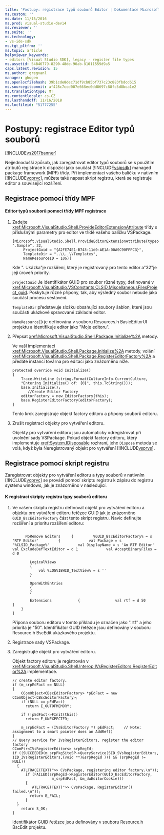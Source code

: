 ```yaml
---
title: 'Postupy: registrace typů souborů Editor | Dokumentace Microsoftu'
ms.custom: ''
ms.date: 11/15/2016
ms.prod: visual-studio-dev14
ms.reviewer: ''
ms.suite: ''
ms.technology:
- vs-ide-sdk
ms.tgt_pltfrm: ''
ms.topic: article
helpviewer_keywords:
- editors [Visual Studio SDK], legacy - register file types
ms.assetid: 54846779-8290-48de-90ab-81011559d9a5
caps.latest.revision: 15
ms.author: gregvanl
manager: ghogen
ms.openlocfilehash: 39b1cde8dec71df9cb85bf737c23c883fbdcd615
ms.sourcegitcommit: af428c7ccd007e668ec0dd8697c88fc5d8bca1e2
ms.translationtype: MT
ms.contentlocale: cs-CZ
ms.lasthandoff: 11/16/2018
ms.locfileid: "51777255"
---
```

# <a name="how-to-register-editor-file-types"></a>Postupy: registrace Editor typů souborů
[!INCLUDE[vs2017banner](../includes/vs2017banner.md)]

Nejjednodušší způsob, jak zaregistrovat editor typů souborů se s použitím atributů registrace k dispozici jako součást [!INCLUDE[vsipsdk](../includes/vsipsdk-md.md)] managed package framework (MPF) třídy. Při implementaci vašeho balíčku v nativním [!INCLUDE[vcprvc](../includes/vcprvc-md.md)], můžete také napsat skript registru, která se registruje editor a související rozšíření.  
  
## <a name="registration-using-mpf-classes"></a>Registrace pomocí třídy MPF  
  
#### <a name="to-register-editor-file-types-using-mpf-classes"></a>Editor typů souborů pomocí třídy MPF registrace  
  
1.  Zadejte <xref:Microsoft.VisualStudio.Shell.ProvideEditorExtensionAttribute> třídy s příslušnými parametry pro editor ve třídě vašeho balíčku VSPackage.  
  
    ```  
    [Microsoft.VisualStudio.Shell.ProvideEditorExtensionAttribute(typeof(EditorFactory), ".Sample", 32,   
         ProjectGuid = "{A2FE74E1-B743-11d0-AE1A-00A0C90FFFC3}",   
         TemplateDir = "..\\..\\Templates",   
         NameResourceID = 106)]  
    ```  
  
     Kde ". Ukázka"je rozšíření, který je registrovaný pro tento editor a"32"je její úroveň priority.  
  
     `projectGuid` Je identifikátor GUID pro soubor různé typy, definované v <xref:Microsoft.VisualStudio.VSConstants.CLSID.MiscellaneousFilesProject_guid>. Poskytuje různé přípony, tak, aby výsledný soubor nebude jako součást procesu sestavení.  
  
     `TemplateDir` představuje složku obsahující soubory šablon, které jsou součástí ukázkové spravované základní editor.  
  
     `NameResourceID` je definována v souboru Resources.h BasicEditorUI projektu a identifikuje editor jako "Moje editoru".  
  
2.  Přepsat <xref:Microsoft.VisualStudio.Shell.Package.Initialize%2A> metody.  
  
     Ve vaší implementaci <xref:Microsoft.VisualStudio.Shell.Package.Initialize%2A> metody, volání <xref:Microsoft.VisualStudio.Shell.Package.RegisterEditorFactory%2A> a předáte instanci továrna pro editaci jako znázorněno níže.  
  
    ```  
    protected override void Initialize()  
    {  
        Trace.WriteLine (string.Format(CultureInfo.CurrentCulture,   
        "Entering Initialize() of: {0}", this.ToString()));  
        base.Initialize();  
           //Create Editor Factory  
        editorFactory = new EditorFactory(this);  
        base.RegisterEditorFactory(editorFactory);  
    }  
    ```  
  
     Tento krok zaregistruje objekt factory editoru a přípony souborů editoru.  
  
3.  Zrušit registraci objekty pro vytváření editoru.  
  
     Objekty pro vytváření editoru jsou automaticky odregistrovat při uvolnění sady VSPackage. Pokud objekt factory editoru, který implementuje <xref:System.IDisposable> rozhraní, jeho `Dispose` metoda se volá, když byla Neregistrovaný objekt pro vytváření [!INCLUDE[vsprvs](../includes/vsprvs-md.md)].  
  
## <a name="registration-using-a-registry-script"></a>Registrace pomocí skript registru  
 Zaregistrovat objekty pro vytváření editoru a typy souborů v nativním [!INCLUDE[vcprvc](../includes/vcprvc-md.md)] se provádí pomocí skriptu registru k zápisu do registru systému windows, jak je znázorněno v následující.  
  
#### <a name="to-register-editor-file-types-using-a-registry-script"></a>K registraci skripty registru typy souborů editoru  
  
1.  Ve vašem skriptu registru definovat objekt pro vytváření editoru a objektu pro vytváření editoru řetězec GUID jak je znázorněno `GUID_BscEditorFactory` část tento skript registru. Navíc definujte rozšíření a prioritu rozšíření editoru:  
  
    ```  
  
          NoRemove Editors     {         %GUID_BscEditorFactory% = s 'RTF Editor'         {             val Package = s '%CLSID_Package%'             val DisplayName = s 'An RTF Editor'             val ExcludeDefTextEditor = d 1             val AcceptBinaryFiles = d 0  
  
            LogicalViews  
            {  
                val %LOGVIEWID_TextView% = s ''  
            }  
  
            OpenWithEntries  
            {  
            }  
  
            Extensions            {                val rtf = d 50            }  
        }  
    }  
    ```  
  
     Přípona souboru editoru v tomto příkladu je označen jako ".rtf" a jeho priorita je "50". Identifikátor GUID řetězce jsou definovány v souboru Resource.h BscEdit ukázkového projektu.  
  
2.  Registrace sady VSPackage.  
  
3.  Zaregistrujte objekt pro vytváření editoru.  
  
     Objekt factory editoru je registrován v <xref:Microsoft.VisualStudio.Shell.Interop.IVsRegisterEditors.RegisterEditor%2A> implementace.  
  
    ```  
    // create editor factory.  
    if (m_srpEdFact == NULL)   
    {  
        CComObject<CBscEditorFactory> *pEdFact = new CComObject<CBscEditorFactory>;  
        if (NULL == pEdFact)  
          return E_OUTOFMEMORY;  
  
        if (!pEdFact->FInit(this))  
          return E_UNEXPECTED;  
  
        m_srpEdFact = (IVsEditorFactory *) pEdFact;    // Note: assignment to a smart pointer does an AddRef()  
    }  
    // Query service for IVsRegisterEditors, register the editor factory  
    CComPtr<IVsRegisterEditors> srpRegEd;  
    if ((SUCCEEDED(m_srpPkgSiteSP->QueryService(SID_SVsRegisterEditors, IID_IVsRegisterEditors,(void **)&srpRegEd ))) && (srpRegEd != NULL))  
      {  
        ATLTRACE(TEXT(">> CVsPackage, registering editor factory.\n"));  
          if (FAILED(srpRegEd->RegisterEditor(GUID_BscEditorFactory,  
                      m_srpEdFact, &m_dwEditorCookie)))   
          {  
             ATLTRACE(TEXT(">> CVsPackage, RegisterEditor() failed.\n"));  
            return E_FAIL;  
          }  
      }  
        return S_OK;  
    }  
    ```  
  
     Identifikátor GUID řetězce jsou definovány v souboru Resource.h BscEdit projektu.

